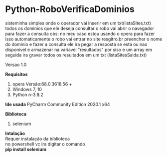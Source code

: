 # Python-RoboVerificaDominios
 sisteminha simples onde o operador vai inserir em um txt(listaSites.txt) todos os dominios que ele deseja consultar
 o robo vai abrir o navegador para fazer a consulta obs: no meu caso estou usando o opera para fazer isso
automaticamente o robo vai entrar no site resgitro.br preencher o nome do dominio e fazer a consulta
ele ira pegar a resposta se esta ou nao disponivel e armazenar na variavel "resultados" por siso e um array
em seguida ira gravar todos os resultados em um txt (listaSitesSaida.txt)
 
 
Versao 1.0

<b>Requisitos</b>
<ol>
 <li>opera Versão:68.0.3618.56 +</li>
 <li>Windows 7, 10</li>
 <li>Python n-3.8.2</li>
</ol>

<b>Ide usada</b>
PyCharm Community Edition 2020.1 x64

<b>Biblioteca</b>
<ol>
 <li>selenium</li>
</ol>


<b>Intalação</b><br>
Requer instalação da biblioteca<br>
no powershell vc ira digitar o comando <br>
<b>pip install selenium<b>
